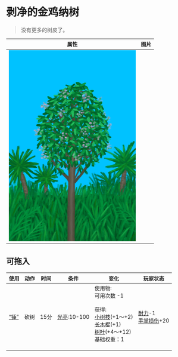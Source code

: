 # 剥净的金鸡纳树  
> 没有更多的树皮了。  
  
  属性  |   图片   
 ----  |  ----:   
   |  ![](Sprite/CinchonaTree.png)   
  
## 可拖入  
使用  |  动作  |  时间  |  条件  |  变化  |  玩家状态  
----  |  ----  |  ----  |  ----  |  ----  |  ----  
[“锤”](tag_Axe.md)  |  砍树  |  15分  |  [光亮](Light.md):10-100  |  使用物:<br>可用次数  -1<br><br>获得:<br>[小树枝](Sticks.md)(+1～+2)<br>[长木棍](StickLong.md)(+1)<br>[树叶](LeavesFresh.md)(+4～+12)<br>基础权重：1<br><br>  |  [耐力](Stamina.md)-1<br>[手掌损伤](HandDamage.md)+20  
